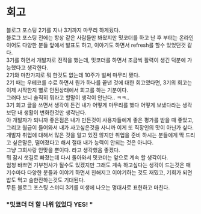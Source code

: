 # 회고

블로그 포스팅 2기를 지나 3기까지 마무리 하게됬다.  
블로그 포스팅 전에는 항상 같은 사람들만 봐왔지만 밋코더를 하고 난 후 부터는 온라인이어도 다양한 분들 앞에서 발표도 하고, 이야기도 하면서 refresh를 할수 있었던것 같다.  
3기를 하면서 개발자로 전직을 했는데, 밋코더를 하면서 조금씩 활력이 생긴 덕분에 가능했다고 생각한다.  
2기와 마찬가지로 뭐 한것도 없는데 10주가 벌써 마무리 됐다.  
2기 때는 우테코를 수료 하면서 뭔가 하나를 끝낸 것에 대한 회고였다면, 3기의 회고는 이제 시작한지 별로 안된상태에서 회고를 하는 기분이다.  
그러다 보니 솔직히 뭐라고 할말이 생각이 안난다.. ㅋㅋ..  
3기 회고 글을 쓰면서 생각이 든건 내가 어떻게 마무리를 했다 어떻게 보냈다라는 생각보단 내 생활이 변화한것만 생각난다.  
아 개발자가 되니까 좋은점은 내가 만든것이 사용자들에게 좋은 평가를 받을 때 좋았고,  그리고 월급이 들어와서 내가 사고싶은것을 사니까 이게 또 직장인의 맛이 아닌가 싶다.  
개발자 취업에 대해서 많은 것을 알고 있진 않지만 취업을 준비 하시는 분들에게 딱 드리고 싶은말은, 떨어졌다고 해서 절대 내가 능력이 안되는 것은 아니다.  
그냥 그회사랑 안맞을 뿐이다.  라고 생각했음 좋겠다.  
뭐 잠시 샛길로 빠졌는데 다시 돌아와서 밋코더는 앞으로 계속 할 생각이다.  
엄청 바쁘면 기부천사가 될수도 있겠지만  그래도 계속 하고싶다는 생각이 드는것은 매 기수마다 다양한 분들과 이야기 하면서 친해지고 이야기하는 것도 재밌고, 기회가 되면 밥도 먹고 술한잔하는것도 기대된다.  
무튼 블로그 포스팅 스터디 3기를 미생에 나오는 명대사로 표현하고 마친다.  
### "밋코더 더 할 나위 없었다 YES! "